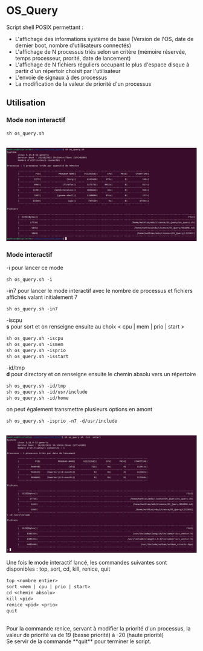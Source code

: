 # OS_Query
Script shell POSIX permettant :
- L'affichage des informations système de base (Version de l'OS, date de dernier boot, nombre d'utilisateurs connectés)
- L'affichage de N processus triés selon un critère (mémoire réservée, temps processeur, prorité, date de lancement)
- L'affichage de N fichiers réguliers occupant le plus d'espace disque à partir d'un répertoir choisit par l'utilisateur
- L'envoie de signaux à des processus
- La modification de la valeur de priorité d'un processus

## Utilisation

### Mode non interactif
```
sh os_query.sh
```
<br/>
<img alt="mode non interactif" src="screen/mode_non_interactif.png">
<br/>

### Mode interactif
-i pour lancer ce mode
```
sh os_query.sh -i
```
-in7 pour lancer le mode interactif avec le nombre de processus et fichiers affichés valant initialement 7
```
sh os_query.sh -in7
```
-iscpu <br/>
**s** pour sort et on renseigne ensuite au choix < cpu | mem | prio | start >
```
sh os_query.sh -iscpu
sh os_query.sh -ismem
sh os_query.sh -isprio
sh os_query.sh -isstart
```
-id/tmp <br/>
**d** pour directory et on renseigne ensuite le chemin absolu vers un répertoire
```
sh os_query.sh -id/tmp
sh os_query.sh -id/usr/include
sh os_query.sh -id/home
```
on peut également transmettre plusieurs options en amont
```
sh os_query.sh -isprio -n7 -d/usr/include
```
<br/>
<img alt="mode interactif" src="screen/mode_interactif.png">
<br/>

Une fois le mode interactif lancé, les commandes suivantes sont disponibles : top, sort, cd, kill, renice, quit<br/>

```
top <nombre entier>
sort <mem | cpu | prio | start>
cd <chemin absolu>
kill <pid>
renice <pid> <prio>
quit
```
<br/>
Pour la commande renice, servant à modifier la priorité d'un processus, la valeur de priorité va de 19 (basse priorité) à -20 (haute priorité)<br/>
Se servir de la commande **quit** pour terminer le script.
